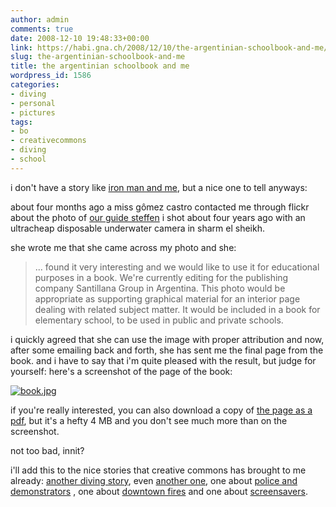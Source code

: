 ```yaml
---
author: admin
comments: true
date: 2008-12-10 19:48:33+00:00
link: https://habi.gna.ch/2008/12/10/the-argentinian-schoolbook-and-me/
slug: the-argentinian-schoolbook-and-me
title: the argentinian schoolbook and me
wordpress_id: 1586
categories:
- diving
- personal
- pictures
tags:
- bo
- creativecommons
- diving
- school
---
```


i don't have a story like [iron man and me](http://adactio.com/journal/1530/), but a nice one to tell anyways:

about four months ago a miss gômez castro contacted me through flickr about the photo of [our guide steffen](https://flickr.com/photos/habi/2549946/) i shot about four years ago with an ultracheap disposable underwater camera in sharm el sheikh.

she wrote me that she came across my photo and she:


> ... found it very interesting and we would like to use it for educational purposes in a book.
> We're currently editing for the publishing company Santillana Group in Argentina.
> This photo would be appropriate as supporting graphical material for an interior page dealing with related subject matter.
> It would be included in a book for elementary school, to be used in public and private schools.

i quickly agreed that she can use the image with proper attribution and now, after some emailing back and forth, she has sent me the final page from the book.
and i have to say that i'm quite pleased with the result, but judge for yourself: here's a screenshot of the page of the book:

[![book.jpg](https://habi.gna.ch/wp-content/uploads/2008/12/book2.jpg)](https://habi.gna.ch/wp-content/uploads/2008/12/book1.jpg)

if you're really interested, you can also download a copy of [the page as a pdf](https://habi.gna.ch/wp-content/uploads/2008/12/book.pdf), but it's a hefty 4 MB and you don't see much more than on the screenshot.

not too bad, innit?

i'll add this to the nice stories that creative commons has brought to me already: [another diving story](https://habi.gna.ch/2004/09/09/how-nice/), even [another one](http://goseasia.about.com/od/travelplanning/ss/8seasiasights_3.htm), one about [police and demonstrators](https://habi.gna.ch/2006/04/03/nowpubliccom-uses-my-photos-with-my-permission/) , one about [downtown fires](https://habi.gna.ch/2006/03/07/creative-commons-in-full-effect/) and one about [screensavers](https://habi.gna.ch/2007/02/08/nokia/).
